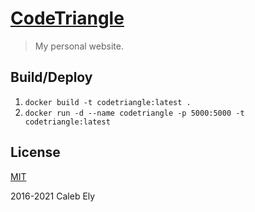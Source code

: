 # [CodeTriangle](https://CodeTri.net)

> My personal website.


## Build/Deploy

1. `docker build -t codetriangle:latest .`
1. `docker run -d --name codetriangle -p 5000:5000 -t codetriangle:latest`

## License

[MIT](LICENSE)

2016-2021 Caleb Ely
